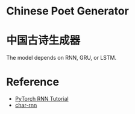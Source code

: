 # Chinese Poet Generator
# 中国古诗生成器
The model depends on RNN, GRU, or LSTM.



# Reference
- [PyTorch RNN Tutorial](http://pytorch.org/tutorials/intermediate/char_rnn_generation_tutorial.html)
- [char-rnn](https://github.com/spro/char-rnn.pytorch)



